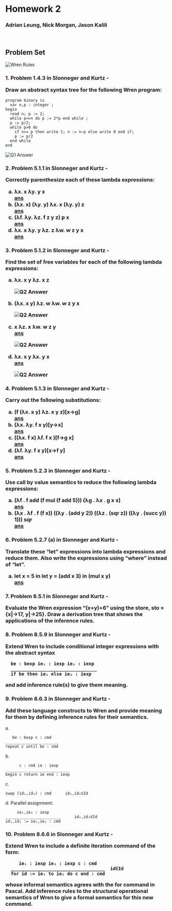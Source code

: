 # Homework 2

### Adrian Leung, Nick Morgan, Jason Kalili

<br>

## Problem Set

![Wren Rules](./assets/hw3/wren_ast_rules.png)

<h3>1. Problem 1.4.3 in Slonneger and Kurtz -

Draw an abstract syntax tree for the following Wren program:</h3>

```
program binary is
  var n,p : integer ;
begin
  read n; p := 2;
  while p<=n do p := 2*p end while ;
  p := p/2;
  while p>0 do
    if n>= p then write 1; n := n–p else write 0 end if;
    p := p/2
  end while
end
```

![Q1 Answer](./assets/hw3/1.png)

<h3>2. Problem 5.1.1 in Slonneger and Kurtz -

Correctly parenthesize each of these lambda expressions:

<ol style = 'list-style-type: lower-latin;'>
    <li> λx. x λy. y x <br><u>ans</u>
    <li> (λx. x) (λy. y) λx. x (λy. y) z <br><u>ans</u>
    <li> (λf. λy. λz. f z y z) p x <br><u>ans</u>
    <li> λx. x λy. y λz. z λw. w z y x <br><u>ans</u> 
</ol>
</h3>

<h3>3. Problem 5.1.2 in Slonneger and Kurtz -

Find the set of free variables for each of the following lambda expressions:

<ol style = 'list-style-type: lower-latin;'>
  <li> λx. x y λz. x z <br>

![Q2 Answer](./assets/hw3/2.1.png)

  <li> (λx. x y) λz. w λw. w z y x <br>

![Q2 Answer](./assets/hw3/2.2.png)

  <li> x λz. x λw. w z y <br><u>ans</u>

![Q2 Answer](./assets/hw3/2.3.png)

  <li> λx. x y λx. y x <br><u>ans</u>

![Q2 Answer](./assets/hw3/2.4.png)

</ol>

</h3>

<h3>4. Problem 5.1.3 in Slonneger and Kurtz -

Carry out the following substitutions:

<ol style = 'list-style-type: lower-latin;'>
    <li> (f (λx. x y) λz. x y z)[x→g] <br><u>ans</u>
    <li> (λx. λy. f x y)[y→x] <br><u>ans</u>
    <li> ((λx. f x) λf. f x )[f→g x] <br><u>ans</u>
    <li> (λf. λy. f x y)[x→f y] <br><u>ans</u> 
</ol>
</h3>

<h3>5. Problem 5.2.3 in Slonneger and Kurtz -

Use call by value semantics to reduce the following lambda expressions:

<ol style = 'list-style-type: lower-latin;'>
    <li> (λf . f add (f mul (f add 5))) (λg . λx . g x x) <br><u>ans</u>
    <li> (λx . λf . f (f x)) ((λy . (add y 2)) ((λz . (sqr z)) ((λy . (succ y)) 1))) sqr <br><u>ans</u>
</ol>
</h3>

<h3>6. Problem 5.2.7 (a) in Slonneger and Kurtz -

Translate these “let” expressions into lambda expressions and reduce them. Also write the expressions using “where” instead of “let”.

<ol style = 'list-style-type: lower-latin;'>
    <li> let x = 5 in let y = (add x 3) in (mul x y) <br><u>ans</u>
</ol>
</h3>

<h3>7. Problem 8.5.1 in Slonneger and Kurtz -

Evaluate the Wren expression “(x+y)+6” using the store, sto = {x|→17,
y|→25}. Draw a derivation tree that shows the applications of the inference rules.

</h3>

<h3>8. Problem 8.5.9 in Slonneger and Kurtz -

Extend Wren to include conditional integer expressions with the abstract syntax

```
  be : bexp ie₁ : iexp ie₂ : iexp
  ________________________________
  if be then ie₁ else ie₂ : iexp
```

and add inference rule(s) to give them meaning.

</h3>

<h3>9. Problem 8.6.3 in Slonneger and Kurtz -

Add these language constructs to Wren and provide meaning for them by defining inference rules for their semantics.

</h3>

a.

```
   be : bexp c : cmd
_______________________
repeat c until be : cmd
```

b.

```
      c : cmd ie : iexp
____________________________
begin c return ie end : iexp
```

c.

```
swap (id₁,id₂) : cmd      id₁,id₂∈Id
```

d. Parallel assignment:

```
     ie₁,ie₂ : iexp
________________________      id₁,id₂∈Id
id₁,id₂ := ie₁,ie₂ : cmd
```

<h3>10. Problem 8.6.6 in Slonneger and Kurtz -

Extend Wren to include a definite iteration command of the form:

```
     ie₁ : iexp ie₂ : iexp c : cmd
  ___________________________________  id∈Id
  for id := ie₁ to ie₂ do c end : cmd
```

whose informal semantics agrees with the for command in Pascal. Add inference rules to the structural operational semantics of Wren to give a formal semantics for this new command.

</h3>
